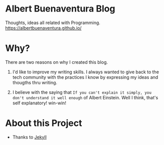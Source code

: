 # Albert Buenaventura Blog

Thoughts, ideas all related with Programming.
https://albertbuenaventura.github.io/

# Why?

There are two reasons on why I created this blog.

1. I'd like to improve my writing skills. I always wanted to give back to the tech community with the practices I know by expressing my ideas and thougths thru writing. 

2. I believe with the saying that `If you can't explain it simply, you don't understand it well enough` of Albert Einstein. Well I think, that's self explanatory! win-win!

# About this Project
* Thanks to  [Jekyll](https://github.com/daattali/beautiful-jekyll)